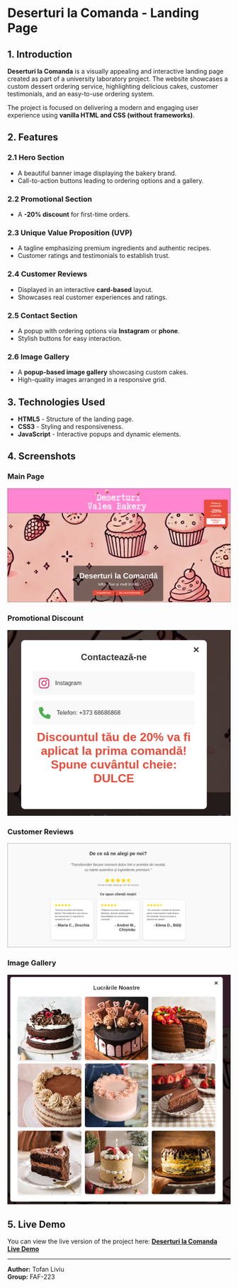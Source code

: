 # Deserturi la Comanda - Landing Page

## 1. Introduction

**Deserturi la Comanda** is a visually appealing and interactive landing page created as part of a university laboratory project. The website showcases a custom dessert ordering service, highlighting delicious cakes, customer testimonials, and an easy-to-use ordering system.

The project is focused on delivering a modern and engaging user experience using **vanilla HTML and CSS (without frameworks)**.

## 2. Features

### 2.1 Hero Section
- A beautiful banner image displaying the bakery brand.
- Call-to-action buttons leading to ordering options and a gallery.

### 2.2 Promotional Section
- A **-20% discount** for first-time orders.


### 2.3 Unique Value Proposition (UVP)
- A tagline emphasizing premium ingredients and authentic recipes.
- Customer ratings and testimonials to establish trust.

### 2.4 Customer Reviews
- Displayed in an interactive **card-based** layout.
- Showcases real customer experiences and ratings.

### 2.5 Contact Section
- A popup with ordering options via **Instagram** or **phone**.
- Stylish buttons for easy interaction.

### 2.6 Image Gallery
- A **popup-based image gallery** showcasing custom cakes.
- High-quality images arranged in a responsive grid.

## 3. Technologies Used
- **HTML5** - Structure of the landing page.
- **CSS3** - Styling and responsiveness.
- **JavaScript** - Interactive popups and dynamic elements.

## 4. Screenshots

### Main Page
![Main Page](assets/screenshots/page.png)

### Promotional Discount
![Promo Discount](assets/screenshots/promotion.png)

### Customer Reviews
![Customer Reviews](assets/screenshots/reviews.png)

### Image Gallery
![Image Gallery](assets/screenshots/gallery.png)

## 5. Live Demo
You can view the live version of the project here:
[**Deserturi la Comanda Live Demo**](https://tum-web-lab2-three.vercel.app/)

---
**Author:** Tofan Liviu  
**Group:** FAF-223

